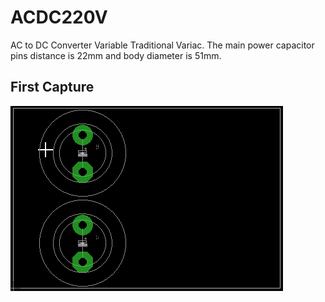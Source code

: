 # ACDC220V
AC to DC Converter Variable Traditional Variac.
The main power capacitor pins distance is 22mm and body diameter is 51mm.
## First Capture<br>
<img alt="NO IMAGE" src="capture01.png"><br>
